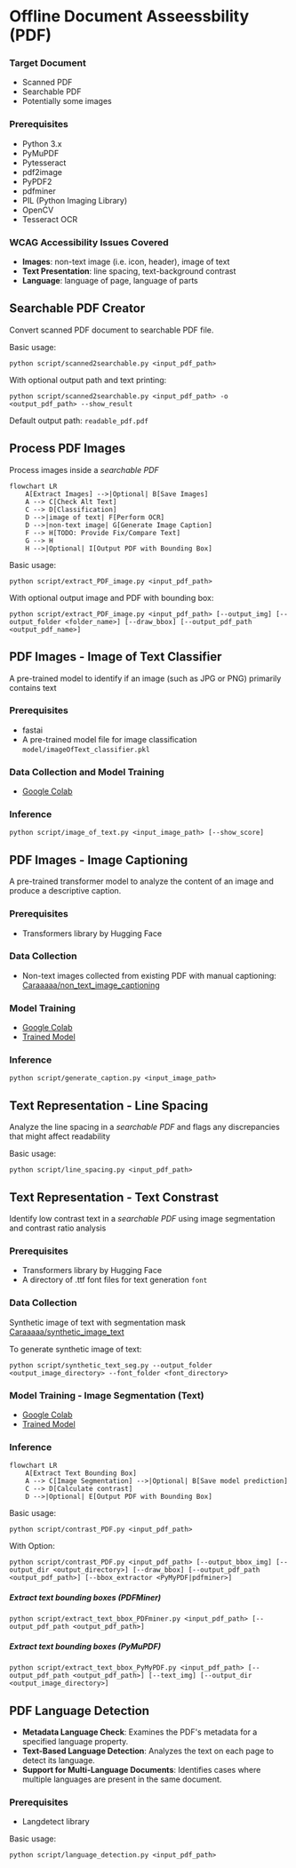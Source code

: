 
# Offline Document Asseessbility (PDF)

### Target Document
- Scanned PDF
- Searchable PDF
- Potentially some images

### Prerequisites
- Python 3.x
- PyMuPDF
- Pytesseract
- pdf2image
- PyPDF2
- pdfminer
- PIL (Python Imaging Library)
- OpenCV
- Tesseract OCR

### WCAG Accessibility Issues Covered
- **Images**: non-text image (i.e. icon, header), image of text
- **Text Presentation**: line spacing, text-background contrast
- **Language**: language of page, language of parts

## Searchable PDF Creator
Convert scanned PDF document to searchable PDF file.

Basic usage:
```
python script/scanned2searchable.py <input_pdf_path>
```
With optional output path and text printing:
```
python script/scanned2searchable.py <input_pdf_path> -o <output_pdf_path> --show_result
```
Default output path: `readable_pdf.pdf` 

## Process PDF Images
Process images inside a *searchable PDF*

```mermaid
flowchart LR
    A[Extract Images] -->|Optional| B[Save Images]
    A --> C[Check Alt Text]
    C --> D[Classification]
    D -->|image of text| F[Perform OCR]
    D -->|non-text image| G[Generate Image Caption]
    F --> H[TODO: Provide Fix/Compare Text]
    G --> H
    H -->|Optional| I[Output PDF with Bounding Box]
```
Basic usage:
```
python script/extract_PDF_image.py <input_pdf_path>
```
With optional output image and PDF with bounding box:
```
python script/extract_PDF_image.py <input_pdf_path> [--output_img] [--output_folder <folder_name>] [--draw_bbox] [--output_pdf_path <output_pdf_name>]
```

## PDF Images - Image of Text Classifier 
A pre-trained model to identify if an image (such as JPG or PNG) primarily contains text
### Prerequisites
- fastai
- A pre-trained model file for image classification `model/imageOfText_classifier.pkl`
### Data Collection and Model Training
- [Google Colab](https://colab.research.google.com/drive/18ZZ99ZtyYH6SVsqaDlc3w9VwFjjC7aoE?usp=sharing)

### Inference
```
python script/image_of_text.py <input_image_path> [--show_score]
```

## PDF Images - Image Captioning
A pre-trained transformer model to analyze the content of an image and produce a descriptive caption. 
### Prerequisites
- Transformers library by Hugging Face

### Data Collection
- Non-text images collected from existing PDF with manual captioning: [Caraaaaa/non_text_image_captioning](https://huggingface.co/datasets/Caraaaaa/non_text_image_captioning) 

### Model Training
- [Google Colab](https://colab.research.google.com/drive/1QYvXdi0V1AXqlBMR8MpyydNMnK_Vt4dU?usp=sharing)
- [Trained Model](https://huggingface.co/Caraaaaa/text_image_captioning)
### Inference
```
python script/generate_caption.py <input_image_path>
```

## Text Representation - Line Spacing
Analyze the line spacing in a *searchable PDF* and flags any discrepancies that might affect readability

Basic usage:
```
python script/line_spacing.py <input_pdf_path>
```

## Text Representation - Text Constrast  


Identify low contrast text in a *searchable PDF*  using image segmentation and contrast ratio analysis

### Prerequisites
- Transformers library by Hugging Face
- A directory of .ttf font files for text generation `font`

### Data Collection
Synthetic image of text with segmentation mask [Caraaaaa/synthetic_image_text](https://huggingface.co/datasets/Caraaaaa/synthetic_image_text) 

To generate synthetic image of text:

```
python script/synthetic_text_seg.py --output_folder <output_image_directory> --font_folder <font_directory>
```

### Model Training - Image Segmentation (Text)
- [Google Colab](https://colab.research.google.com/drive/1_TSeRlUyB8-clkU3-rGBvxiUERcN78XT?usp=sharing)
- [Trained Model](https://huggingface.co/Caraaaaa/image_segmentation_text)

### Inference
```mermaid
flowchart LR
    A[Extract Text Bounding Box]
    A --> C[Image Segmentation] -->|Optional| B[Save model prediction]
    C --> D[Calculate contrast]
    D -->|Optional| E[Output PDF with Bounding Box]
```
Basic usage:
```
python script/contrast_PDF.py <input_pdf_path>
```
With Option:
```
python script/contrast_PDF.py <input_pdf_path> [--output_bbox_img] [--output_dir <output_directory>] [--draw_bbox] [--output_pdf_path <output_pdf_path>] [--bbox_extractor <PyMyPDF|pdfminer>]
```
##### Extract text bounding boxes (PDFMiner)
```
python script/extract_text_bbox_PDFminer.py <input_pdf_path> [--output_pdf_path <output_pdf_path>]
```
##### Extract text bounding boxes (PyMuPDF)
```
python script/extract_text_bbox_PyMyPDF.py <input_pdf_path> [--output_pdf_path <output_pdf_path>] [--text_img] [--output_dir <output_image_directory>]
```


## PDF Language Detection
- **Metadata Language Check**: Examines the PDF's metadata for a specified language property.
- **Text-Based Language Detection**: Analyzes the text on each page to detect its language.
- **Support for Multi-Language Documents**: Identifies cases where multiple languages are present in the same document.
### Prerequisites
- Langdetect library

Basic usage:
```
python script/language_detection.py <input_pdf_path>
```